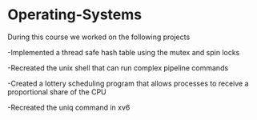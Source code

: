 # Operating-Systems

During this course we worked on the following projects

  -Implemented a thread safe hash table using the mutex and spin locks
  
  -Recreated the unix shell that can run complex pipeline commands
  
  -Created a lottery scheduling program that allows processes to receive a proportional share of the CPU
  
  -Recreated the uniq command in xv6
